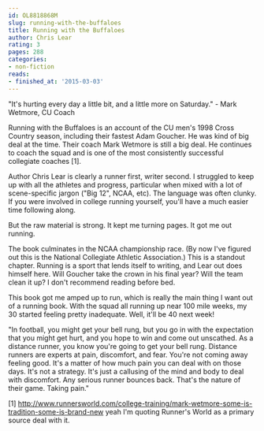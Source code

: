 ```yaml
---
id: OL8818868M
slug: running-with-the-buffaloes
title: Running with the Buffaloes
author: Chris Lear
rating: 3
pages: 288
categories:
- non-fiction
reads:
- finished_at: '2015-03-03'
---
```

"It's hurting every day a little bit, and a little more on Saturday." - Mark Wetmore, CU Coach
 
Running with the Buffaloes is an account of the CU men's 1998 Cross Country season, including their fastest Adam Goucher. He was kind of big deal at the time. Their coach Mark Wetmore is still a big deal. He continues to coach the squad and is one of the most consistently successful collegiate coaches [1].
 
Author Chris Lear is clearly a runner first, writer second. I struggled to keep up with all the athletes and progress, particular when mixed with a lot of scene-specific jargon ("Big 12", NCAA, etc). The language was often clunky. If you were involved in college running yourself, you'll have a much easier time following along.
 
But the raw material is strong. It kept me turning pages. It got me out running.
 
The book culminates in the NCAA championship race. (By now I've figured out this is the National Collegiate Athletic Association.) This is a standout chapter. Running is a sport that lends itself to writing, and Lear out does himself here. Will Goucher take the crown in his final year? Will the team clean it up? I don't recommend reading before bed.
 
This book got me amped up to run, which is really the main thing I want out of a running book. With the squad all running up near 100 mile weeks, my 30 started feeling pretty inadequate. Well, it'll be 40 next week!
 
"In football, you might get your bell rung, but you go in with the expectation that you might get hurt, and you hope to win and come out unscathed. As a distance runner, you know you're going to get your bell rung. Distance runners are experts at pain, discomfort, and fear. You're not coming away feeling good. It's a matter of how much pain you can deal with on those days. It's not a strategy. It's just a callusing of the mind and body to deal with discomfort. Any serious runner bounces back. That's the nature of their game. Taking pain."
 
[1] http://www.runnersworld.com/college-training/mark-wetmore-some-is-tradition-some-is-brand-new yeah I'm quoting Runner's World as a primary source deal with it.
